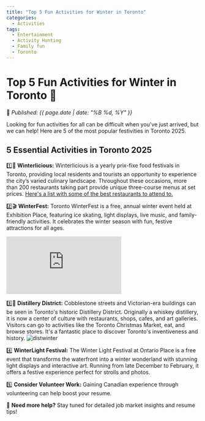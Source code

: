 ```yaml
---
title: "Top 5 Fun Activities for Winter in Toronto"
categories:
  - Activities
tags:
  - Entertainment
  - Activity Hunting
  - Family fun
  - Toronto
---
```


# **Top 5 Fun Activities for Winter in Toronto** 🎉 

📅 *Published: {{ page.date | date: "%B %d, %Y" }}*  

Looking for fun activities for all can be difficult when you've just arrived, but we can help! Here are 5 of the most popular festivities in Toronto 2025.

## **5 Essential Activities in Toronto 2025**  
1️⃣🎊 **Winterlicious:** Winterlicious is a yearly prix-fixe food festivals in Toronto, providing local residents and tourists an opportunity to experience the city’s varied culinary landscape. Throughout these occasions, more than 200 restaurants taking part provide unique three-course menus at set prices. [Here's a list with some of the best restaurants to attend to.](https://www.google.com/maps/@43.7059411,-79.7139893,10z/data=!4m3!11m2!2sV9GqNpWJTx2BU4_OG9I94w!3e3?entry=ttu&g_ep=EgoyMDI1MDIyNS4wIKXMDSoJLDEwMjExNDU1SAFQAw%3D%3D)

2️⃣🎬 **WinterFest:** Toronto WinterFest is a free, annual winter event held at Exhibition Place, featuring ice skating, light displays, live music, and family-friendly activities. It celebrates the winter season with fun, festive attractions for all ages.

![CAR](https://www.freepik.com/free-vector/road-map-with-pointers-flat-style_2093855.htm#fromView=keyword&page=1&position=4&uuid=7341a021-8b44-4edb-a2ef-39bedb50f953&query=Car+Path)

3️⃣🥃 **Distillery District:** Cobblestone streets and Victorian-era buildings can be seen in Toronto's historic Distillery District. Originally a whiskey distillery, it is now a center of culture with restaurants, shops, cafes, and art galleries. Visitors can go to activities like the Toronto Christmas Market, eat, and browse stores. It's a fantastic place to discover Toronto's inventiveness and history. ![distwinter](https://thecanadashortcut.github.io/assets/images/DistilleryWinterVillage.jpg)

4️⃣ **WinterLight Festival:** The Winter Light Festival at Ontario Place is a free event that transforms the waterfront into a winter wonderland with stunning light displays and interactive art. Running from late December to February, it offers a festive experience perfect for strolls and photos.

5️⃣ **Consider Volunteer Work:** Gaining Canadian experience through volunteering can help boost your resume. 
 

📍 **Need more help?** Stay tuned for detailed job market insights and resume tips!  
